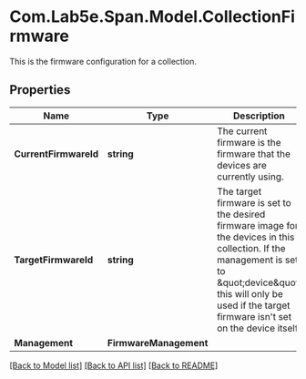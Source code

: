 # Com.Lab5e.Span.Model.CollectionFirmware
This is the firmware configuration for a collection.

## Properties

Name | Type | Description | Notes
------------ | ------------- | ------------- | -------------
**CurrentFirmwareId** | **string** | The current firmware is the firmware that the devices are currently using. | [optional] 
**TargetFirmwareId** | **string** | The target firmware is set to the desired firmware image for the devices in this collection. If the management is set to \&quot;device\&quot; this will only be used if the target firmware isn&#39;t set on the device itself. | [optional] 
**Management** | **FirmwareManagement** |  | [optional] 

[[Back to Model list]](../README.md#documentation-for-models) [[Back to API list]](../README.md#documentation-for-api-endpoints) [[Back to README]](../README.md)

